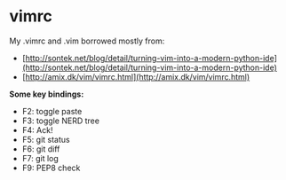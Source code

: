 vimrc
=====

My .vimrc and .vim borrowed mostly from:

- [http://sontek.net/blog/detail/turning-vim-into-a-modern-python-ide](http://sontek.net/blog/detail/turning-vim-into-a-modern-python-ide)
- [http://amix.dk/vim/vimrc.html](http://amix.dk/vim/vimrc.html)

**Some key bindings:**
- F2: toggle paste
- F3: toggle NERD tree
- F4: Ack!
- F5: git status
- F6: git diff
- F7: git log
- F9: PEP8 check
